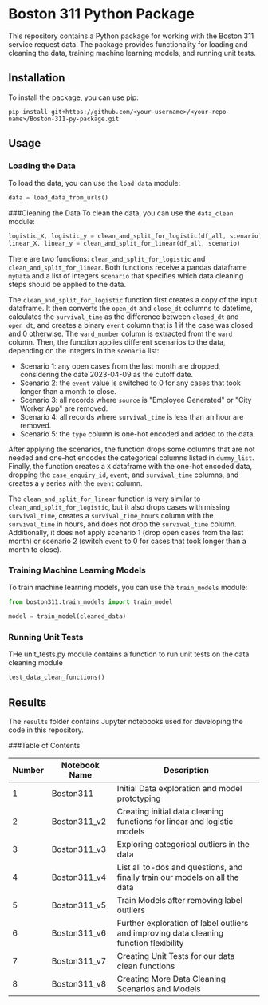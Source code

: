 # Boston 311 Python Package

This repository contains a Python package for working with the Boston 311 service request data. The package provides functionality for loading and cleaning the data, training machine learning models, and running unit tests.

## Installation

To install the package, you can use pip:

```
pip install git+https://github.com/<your-username>/<your-repo-name>/Boston-311-py-package.git
```

## Usage

### Loading the Data

To load the data, you can use the `load_data` module:

```python
data = load_data_from_urls()
```


###Cleaning the Data
To clean the data, you can use the `data_clean` module:

```python
logistic_X, logistic_y = clean_and_split_for_logistic(df_all, scenario)
linear_X, linear_y = clean_and_split_for_linear(df_all, scenario)
```

There are two functions: `clean_and_split_for_logistic` and `clean_and_split_for_linear`. Both functions receive a pandas dataframe `myData` and a list of integers `scenario` that specifies which data cleaning steps should be applied to the data.

The `clean_and_split_for_logistic` function first creates a copy of the input dataframe. It then converts the `open_dt` and `close_dt` columns to datetime, calculates the `survival_time` as the difference between `closed_dt` and `open_dt`, and creates a binary `event` column that is 1 if the case was closed and 0 otherwise. The `ward_number` column is extracted from the `ward` column. Then, the function applies different scenarios to the data, depending on the integers in the `scenario` list:

- Scenario 1: any open cases from the last month are dropped, considering the date 2023-04-09 as the cutoff date.
- Scenario 2: the `event` value is switched to 0 for any cases that took longer than a month to close.
- Scenario 3: all records where `source` is "Employee Generated" or "City Worker App" are removed.
- Scenario 4: all records where `survival_time` is less than an hour are removed.
- Scenario 5: the `type` column is one-hot encoded and added to the data.

After applying the scenarios, the function drops some columns that are not needed and one-hot encodes the categorical columns listed in `dummy_list`. Finally, the function creates a `X` dataframe with the one-hot encoded data, dropping the `case_enquiry_id`, `event`, and `survival_time` columns, and creates a `y` series with the `event` column.

The `clean_and_split_for_linear` function is very similar to `clean_and_split_for_logistic`, but it also drops cases with missing `survival_time`, creates a `survival_time_hours` column with the `survival_time` in hours, and does not drop the `survival_time` column. Additionally, it does not apply scenario 1 (drop open cases from the last month) or scenario 2 (switch `event` to 0 for cases that took longer than a month to close).


### Training Machine Learning Models

To train machine learning models, you can use the `train_models` module:

```python
from boston311.train_models import train_model

model = train_model(cleaned_data)
```

### Running Unit Tests

THe unit_tests.py module contains a function to run unit tests on the data cleaning module

```python
test_data_clean_functions() 
```

## Results

The `results` folder contains Jupyter notebooks used for developing the code in this repository.

###Table of Contents

| Number | Notebook Name | Description |
| ------ | ------------- | ----------- |
| 1 | Boston311 | Initial Data exploration and model prototyping |
| 2 | Boston311_v2 | Creating initial data cleaning functions for linear and logistic models |
| 3 | Boston311_v3 | Exploring categorical outliers in the data |
| 4 | Boston311_v4 | List all to-dos and questions, and finally train our models on all the data |
| 5 | Boston311_v5 | Train Models after removing label outliers |
| 6 | Boston311_v6 | Further exploration of label outliers and improving data cleaning function flexibility |
| 7 | Boston311_v7 | Creating Unit Tests for our data clean functions |
| 8 | Boston311_v8 | Creating More Data Cleaning Scenarios and Models |
